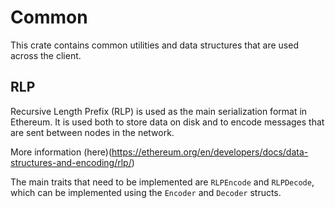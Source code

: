 # Common

This crate contains common utilities and data structures that are used across the client.

## RLP

Recursive Length Prefix (RLP) is used as the main serialization format in Ethereum. It is used both to store data on disk and to encode messages that are sent between nodes in the network.

More information (here)(https://ethereum.org/en/developers/docs/data-structures-and-encoding/rlp/)

The main traits that need to be implemented are `RLPEncode` and `RLPDecode`, which can be implemented using the `Encoder` and `Decoder` structs.
